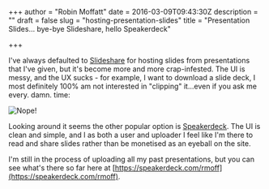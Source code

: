 +++
author = "Robin Moffatt"
date = 2016-03-09T09:43:30Z
description = ""
draft = false
slug = "hosting-presentation-slides"
title = "Presentation Slides… bye-bye Slideshare, hello Speakerdeck"

+++

I've always defaulted to [Slideshare](http://slideshare.net/themoff) for hosting slides from presentations that I've given, but it's become more and more crap-infested. The UI is messy, and the UX sucks - for example, I want to download a slide deck, I most definitely 100% am not interested in "clipping" it...even if you ask me every. damn. time: 

![Nope!](/content/images/2016/03/2016-03-09_09-32-29-1.png)

Looking around it seems the other popular option is [Speakerdeck](http://speakerdeck.com). The UI is clean and simple, and I as both a user and uploader I feel like I'm there to read and share slides rather than be monetised as an eyeball on the site. 

I'm still in the process of uploading all my past presentations, but you can see what's there so far here at [https://speakerdeck.com/rmoff](https://speakerdeck.com/rmoff).